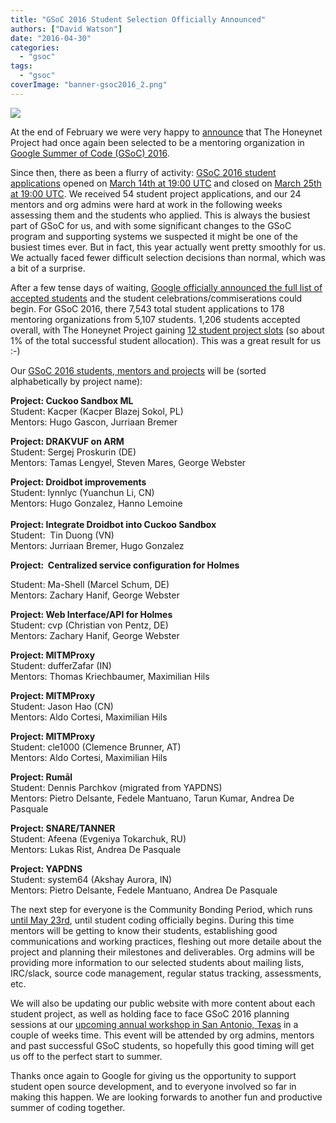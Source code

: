 ```yaml
---
title: "GSoC 2016 Student Selection Officially Announced"
authors: ["David Watson"]
date: "2016-04-30"
categories: 
  - "gsoc"
tags: 
  - "gsoc"
coverImage: "banner-gsoc2016_2.png"
---
```


![](images/banner-gsoc2016_2.png)

At the end of February we were very happy to [announce](https://honeynet.org/node/1319 "Accepted as GSoC 2016 Mentoring Org") that The Honeynet Project had once again been selected to be a mentoring organization in [Google Summer of Code (GSoC) 2016](https://summerofcode.withgoogle.com/organizations/?sp-search=honeynet "GSoC 2016").

Since then, there as been a flurry of activity: [GSoC 2016 student applications](https://summerofcode.withgoogle.com/get-started/ "GSoC 2016 student applications") opened on [March 14th at 19:00 UTC](https://developers.google.com/open-source/gsoc/timeline "GSoC 2016 Timeline") and closed on [March 25th at 19:00 UTC](https://developers.google.com/open-source/gsoc/timeline "GSoC 2016 Timeline"). We received 54 student project applications, and our 24 mentors and org admins were hard at work in the following weeks assessing them and the students who applied. This is always the busiest part of GSoC for us, and with some significant changes to the GSoC program and supporting systems we suspected it might be one of the busiest times ever. But in fact, this year actually went pretty smoothly for us. We actually faced fewer difficult selection decisions than normal, which was a bit of a surprise.

After a few tense days of waiting, [Google officially announced the full list of accepted students](http://google-opensource.blogspot.com/2016/04/students-announced-for-google-summer-of.html "GSoC 2016 students selected") and the student celebrations/commiserations could begin. For GSoC 2016, there 7,543 total student applications to 178 mentoring organizations from 5,107 students. 1,206 students accepted overall, with The Honeynet Project gaining [12 student project slots](https://summerofcode.withgoogle.com/organizations/5000784504684544/?sp-page=2 "GSoC 2016 student projects") (so about 1% of the total successful student allocation). This was a great result for us :-)

Our [GSoC 2016 students, mentors and projects](https://summerofcode.withgoogle.com/organizations/5000784504684544/?sp-page=2 "GSoC 2016 student projects") will be (sorted alphabetically by project name):  
  
**Project: Cuckoo Sandbox ML**  
Student: Kacper (Kacper Blazej Sokol, PL)  
Mentors: Hugo Gascon, Jurriaan Bremer  
  
**Project: DRAKVUF on ARM**  
Student: Sergej Proskurin (DE)  
Mentors: Tamas Lengyel, Steven Mares, George Webster  
  
**Project: Droidbot improvements**  
Student: lynnlyc (Yuanchun Li, CN)  
Mentors: Hugo Gonzalez, Hanno Lemoine  
   
**Project: Integrate Droidbot into Cuckoo Sandbox**  
Student:  Tin Duong (VN)  
Mentors: Jurriaan Bremer, Hugo Gonzalez

**Project:  Centralized service configuration for Holmes**

Student: Ma-Shell (Marcel Schum, DE)  
Mentors: Zachary Hanif, George Webster

**Project: Web Interface/API for Holmes**  
Student: cvp (Christian von Pentz, DE)  
Mentors: Zachary Hanif, George Webster  
  
**Project: MITMProxy**  
Student: dufferZafar (IN)  
Mentors: Thomas Kriechbaumer, Maximilian Hils  
  
**Project: MITMProxy**  
Student: Jason Hao (CN)  
Mentors: Aldo Cortesi, Maximilian Hils  
  
**Project: MITMProxy**  
Student: cle1000 (Clemence Brunner, AT)  
Mentors: Aldo Cortesi, Maximilian Hils

**Project: Rumāl**  
Student: Dennis Parchkov (migrated from YAPDNS)  
Mentors: Pietro Delsante, Fedele Mantuano, Tarun Kumar, Andrea De Pasquale  
  
**Project: SNARE/TANNER**  
Student: Afeena (Evgeniya Tokarchuk, RU)  
Mentors: Lukas Rist, Andrea De Pasquale  
  
**Project: YAPDNS**  
Student: system64 (Akshay Aurora, IN)  
Mentors: Pietro Delsante, Fedele Mantuano, Andrea De Pasquale

The next step for everyone is the Community Bonding Period, which runs [until May 23rd](https://developers.google.com/open-source/gsoc/timeline "Community Bonding Period"), until student coding officially begins. During this time mentors will be getting to know their students, establishing good communications and working practices, fleshing out more detaile about the project and planning their milestones and deliverables. Org admins will be providing more information to our selected students about mailing lists, IRC/slack, source code management, regular status tracking, assessments, etc.

We will also be updating our public website with more content about each student project, as well as holding face to face GSoC 2016 planning sessions at our [upcoming annual workshop in San Antonio, Texas](https://developers.google.com/open-source/gsoc/timeline "Annual Workshop") in a couple of weeks time. This event will be attended by org admins, mentors and past successful GSoC students, so hopefully this good timing will get us off to the perfect start to summer.

Thanks once again to Google for giving us the opportunity to support student open source development, and to everyone involved so far in making this happen. We are looking forwards to another fun and productive summer of coding together.

